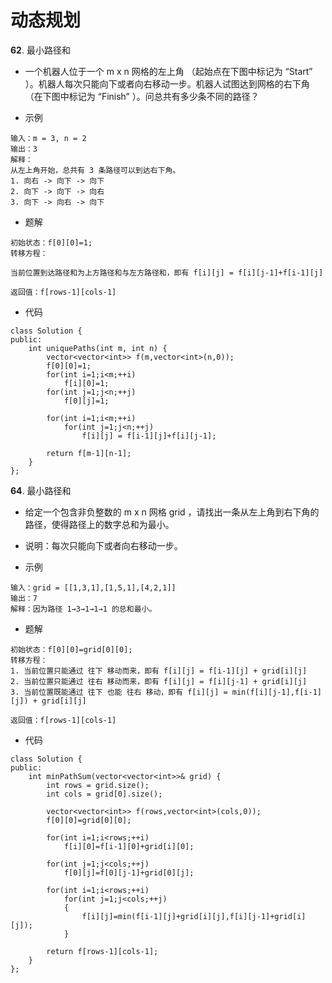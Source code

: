 # 动态规划
**62**. 最小路径和

* 一个机器人位于一个 m x n 网格的左上角 （起始点在下图中标记为 “Start” ）。机器人每次只能向下或者向右移动一步。机器人试图达到网格的右下角（在下图中标记为 “Finish” ）。问总共有多少条不同的路径？

* 示例
```
输入：m = 3, n = 2
输出：3
解释：
从左上角开始，总共有 3 条路径可以到达右下角。
1. 向右 -> 向下 -> 向下
2. 向下 -> 向下 -> 向右
3. 向下 -> 向右 -> 向下
```

* 题解

```
初始状态：f[0][0]=1;
转移方程：

当前位置到达路径和为上方路径和与左方路径和，即有 f[i][j] = f[i][j-1]+f[i-1][j]

返回值：f[rows-1][cols-1]
```

* 代码
```
class Solution {
public:
    int uniquePaths(int m, int n) {
        vector<vector<int>> f(m,vector<int>(n,0));
        f[0][0]=1;
        for(int i=1;i<m;++i)
            f[i][0]=1;
        for(int j=1;j<n;++j)
            f[0][j]=1;
        
        for(int i=1;i<m;++i)
            for(int j=1;j<n;++j)
                f[i][j] = f[i-1][j]+f[i][j-1];
        
        return f[m-1][n-1];
    }
};
```



**64**. 最小路径和

* 给定一个包含非负整数的 m x n 网格 grid ，请找出一条从左上角到右下角的路径，使得路径上的数字总和为最小。

* 说明：每次只能向下或者向右移动一步。

* 示例
```
输入：grid = [[1,3,1],[1,5,1],[4,2,1]]
输出：7
解释：因为路径 1→3→1→1→1 的总和最小。
```

* 题解

```
初始状态：f[0][0]=grid[0][0];
转移方程：
1. 当前位置只能通过 往下 移动而来，即有 f[i][j] = f[i-1][j] + grid[i][j]
2. 当前位置只能通过 往右 移动而来，即有 f[i][j] = f[i][j-1] + grid[i][j]
3. 当前位置既能通过 往下 也能 往右 移动，即有 f[i][j] = min(f[i][j-1],f[i-1][j]) + grid[i][j]

返回值：f[rows-1][cols-1]
```

* 代码
```
class Solution {
public:
    int minPathSum(vector<vector<int>>& grid) {
        int rows = grid.size();
        int cols = grid[0].size();

        vector<vector<int>> f(rows,vector<int>(cols,0));
        f[0][0]=grid[0][0];

        for(int i=1;i<rows;++i)
            f[i][0]=f[i-1][0]+grid[i][0];
        
        for(int j=1;j<cols;++j)
            f[0][j]=f[0][j-1]+grid[0][j];
        
        for(int i=1;i<rows;++i)
            for(int j=1;j<cols;++j)
            {
                f[i][j]=min(f[i-1][j]+grid[i][j],f[i][j-1]+grid[i][j]);
            }
       
        return f[rows-1][cols-1];
    }
};

```
